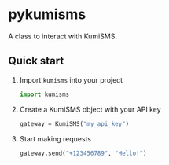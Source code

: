 # pykumisms

A class to interact with KumiSMS.

## Quick start

1. Import `kumisms` into your project

   ```python
   import kumisms
   ```

2. Create a KumiSMS object with your API key

   ```python
   gateway = KumiSMS("my_api_key")
   ```

3. Start making requests

   ```python
   gateway.send("+123456789", "Hello!")
   ```